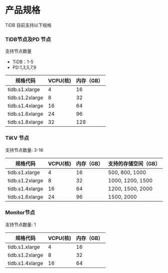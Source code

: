 # 产品规格
TiDB 目前支持以下规格

### TiDB节点及PD 节点
支持节点数量
- TiDB：1-5
- PD:1,3,5,7,9

|规格代码|VCPU(核)|内存（GB）|
|-|-|-|
|tidb.s1.xlarge|4|16|
|tidb.s1.2xlarge|8|32|
|tidb.s1.4xlarge|16|64|
|tidb.s1.6xlarge|24|96|
|tidb.s1.8xlarge|32|128|

### TiKV 节点
支持节点数量: 3-16

|规格代码|VCPU(核)|内存（GB）|支持的存储空间（GB）|
|-|-|-|-|
|tidb.s1.xlarge|4|16|500, 800, 1000|
|tidb.s1.2xlarge|8|32|1000, 1200, 1500|
|tidb.s1.4xlarge|16|64|1200, 1500, 2000|
|tidb.s1.6xlarge|24|96|1500, 2000|


### Monitor节点
支持节点数量: 1

|规格代码|VCPU(核)|内存（GB）|
|-|-|-|
|tidb.s1.xlarge|4|16|
|tidb.s1.2xlarge|8|32|
|tidb.s1.4xlarge|16|64|
